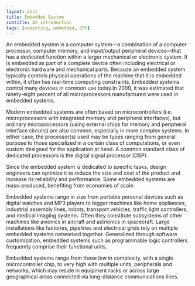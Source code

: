 ```yaml
---
layout: post
title: Embedded System
subtitle: An introduction
tags: [computing, embedded, CPU]
---
```


An embedded system is a computer system—a combination of a computer processor, computer memory, and input/output peripheral devices—that has a dedicated function within a larger mechanical or electronic system. It is embedded as part of a complete device often including electrical or electronic hardware and mechanical parts. Because an embedded system typically controls physical operations of the machine that it is embedded within, it often has real-time computing constraints. Embedded systems control many devices in common use today.In 2009, it was estimated that ninety-eight percent of all microprocessors manufactured were used in embedded systems.

Modern embedded systems are often based on microcontrollers (i.e. microprocessors with integrated memory and peripheral interfaces), but ordinary microprocessors (using external chips for memory and peripheral interface circuits) are also common, especially in more complex systems. In either case, the processor(s) used may be types ranging from general purpose to those specialized in a certain class of computations, or even custom designed for the application at hand. A common standard class of dedicated processors is the digital signal processor (DSP).

Since the embedded system is dedicated to specific tasks, design engineers can optimize it to reduce the size and cost of the product and increase its reliability and performance. Some embedded systems are mass-produced, benefiting from economies of scale.

Embedded systems range in size from portable personal devices such as digital watches and MP3 players to bigger machines like home appliances, industrial assembly lines, robots, transport vehicles, traffic light controllers, and medical imaging systems. Often they constitute subsystems of other machines like avionics in aircraft and astrionics in spacecraft. Large installations like factories, pipelines and electrical grids rely on multiple embedded systems networked together. Generalized through software customization, embedded systems such as programmable logic controllers frequently comprise their functional units.

Embedded systems range from those low in complexity, with a single microcontroller chip, to very high with multiple units, peripherals and networks, which may reside in equipment racks or across large geographical areas connected via long-distance communications lines.

